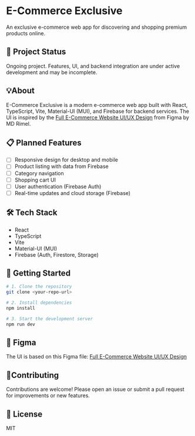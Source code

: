 
# E-Commerce Exclusive

An exclusive e-commerce web app for discovering and shopping premium products online.

## 🚧 Project Status

Ongoing project. Features, UI, and backend integration are under active development and may be incomplete.

## 💡About

E-Commerce Exclusive is a modern e-commerce web app built with React, TypeScript, Vite, Material-UI (MUI), and Firebase for backend services. The UI is inspired by the [Full E-Commerce Website UI/UX Design](https://www.figma.com/community/file/1219312065205187851) from Figma by MD Rimel.

## 📋 Planned Features

- [ ] Responsive design for desktop and mobile
- [ ] Product listing with data from Firebase
- [ ] Category navigation
- [ ] Shopping cart UI
- [ ] User authentication (Firebase Auth)
- [ ] Real-time updates and cloud storage (Firebase)

## 🛠️ Tech Stack

- React
- TypeScript
- Vite
- Material-UI (MUI)
- Firebase (Auth, Firestore, Storage)

## 🚀 Getting Started

```bash
# 1. Clone the repository
git clone <your-repo-url>

# 2. Install dependencies
npm install

# 3. Start the development server
npm run dev
```

## 🎨 Figma

The UI is based on this Figma file: [Full E-Commerce Website UI/UX Design](https://www.figma.com/design/mLGzNknh0Iljbq1Yoo4szo/Full-E-Commerce-Website-UI-UX-Design--Community-?node-id=1-3&p=f&t=vgZVno6XvZyh27CY-0)

## 🧍Contributing

Contributions are welcome! Please open an issue or submit a pull request for improvements or new features.

## 📄 License

MIT
